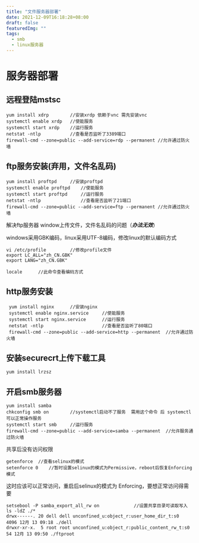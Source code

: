 ```yaml
---
title: "文件服务器部署"
date: 2021-12-09T16:18:28+08:00
draft: false
featuredImg: ""
tags: 
  - smb
  - linux服务器
---
```


# 服务器部署

## 远程登陆mstsc

```shell
yum install xdrp		//安装xrdp 依赖于vnc 需先安装vnc
systemctl enable xrdp	//使能服务
systemctl start xrdp 	//运行服务
netstat -ntlp			//查看是否监听了3389端口
firewall-cmd --zone=public --add-service=rdp --permanent //允许通过防火墙
```
## ftp服务安装(弃用，文件名乱码)
```shell
yum install proftpd		//安装proftpd
systemctl enable proftpd	//使能服务
systemctl start proftpd		//运行服务
netstat -ntlp				//查看是否监听了21端口
firewall-cmd --zone=public --add-service=ftp --permanent //允许通过防火墙
```

解决ftp服务器 window上传文件，文件名乱码的问题（***办法无效***）

windows采用GBK编码，linux采用UTF-8编码，修改linux的默认编码方式

```shell
vi /etc/profile			//修改profile文件
export LC_ALL="zh_CN.GBK"
export LANG="zh_CN.GBK"

locale		//此命令查看编码方式
```
## http服务安装

```shell
 yum install nginx		//安装nginx
 systemctl enable nginx.service		//使能服务
 systemctl start nginx.service		//运行服务
 netstat -ntlp 						//查看是否监听了80端口
 firewall-cmd --zone=public --add-service=http --permanent	//允许通过防火墙
```

## 安装securecrt上传下载工具

```shell
yum install lrzsz
```

## 开启smb服务器

```shell
yum install samba
chkconfig smb on		//systemctl启动不了服务  需用这个命令 后 systemctl可以正常操作服务
systemctl start smb		//运行服务
firewall-cmd --zone=public --add-service=samba --permanent 	//允许服务通过防火墙
```

共享后没有访问权限

```shell
getenforce	//查看selinux的模式
setenforce 0	//暂时设置selinux的模式为Permissive，reboot后恢复Enforcing模式
```

这时应该可以正常访问，重启后selinux的模式为 Enforcing，要想正常访问得需要

```shell
setsebool -P samba_export_all_rw on				//设置共享目录可读取写入
ls -ldZ ./*
drwx------. 20 dell dell unconfined_u:object_r:user_home_dir_t:s0     4096 12月 13 09:18 ./dell
drwxr-xr-x.  5 root root unconfined_u:object_r:public_content_rw_t:s0   54 12月 13 09:50 ./ftproot
```

